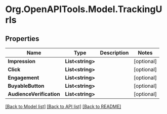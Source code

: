 
# Org.OpenAPITools.Model.TrackingUrls

## Properties

Name | Type | Description | Notes
------------ | ------------- | ------------- | -------------
**Impression** | **List&lt;string&gt;** |  | [optional] 
**Click** | **List&lt;string&gt;** |  | [optional] 
**Engagement** | **List&lt;string&gt;** |  | [optional] 
**BuyableButton** | **List&lt;string&gt;** |  | [optional] 
**AudienceVerification** | **List&lt;string&gt;** |  | [optional] 

[[Back to Model list]](../README.md#documentation-for-models)
[[Back to API list]](../README.md#documentation-for-api-endpoints)
[[Back to README]](../README.md)

